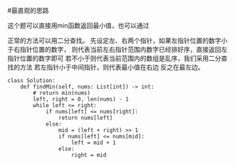#最直观的思路

这个题可以直接用min函数返回最小值，也可以通过


正常的方法可以用二分查找。
先设定左、右两个指针，如果左指针位置的数字小于右指针位置的数字，
则代表当前左右指针范围内数字已经排好序，直接返回左指针位置的数字即可
若不小于则代表当前范围内的数组是乱序，我们采用二分查找的方法
若左指针小于中间指针，则代表最小值在右边
反之在最左边。





```shell
class Solution:
    def findMin(self, nums: List[int]) -> int:
        # return min(nums)
        left, right = 0, len(nums) - 1
        while left <= right:
            if nums[left] <= nums[right]:
                return nums[left]
            else:
                mid = (left + right) >> 1
                if nums[left] <= nums[mid]:
                    left = mid + 1
                else:
                    right = mid
      
```
